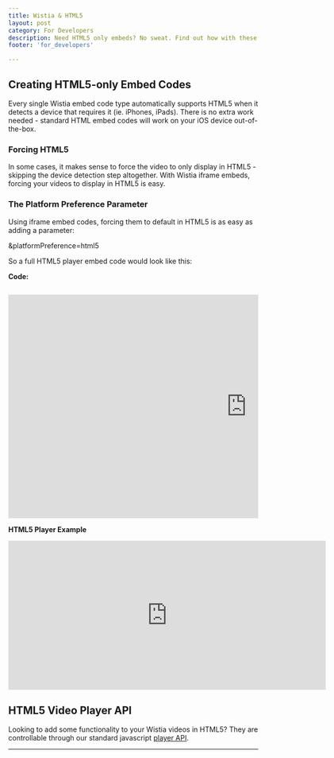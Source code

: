 ```yaml
---
title: Wistia & HTML5
layout: post
category: For Developers
description: Need HTML5 only embeds? No sweat. Find out how with these simple steps.
footer: 'for_developers'

---
```


## Creating HTML5-only Embed Codes

Every single Wistia embed code type automatically supports HTML5 when it detects a device that requires it (ie. iPhones, iPads).  There is no extra work needed - standard HTML embed codes will work on your iOS device out-of-the-box.

### Forcing HTML5

In some cases, it makes sense to force the video to only display in HTML5 - skipping the device detection step altogether.  With Wistia iframe embeds, forcing your videos to display in HTML5 is easy.

### The Platform Preference Parameter

Using iframe embed codes, forcing them to default in HTML5 is as easy as adding a parameter:

<span class="code">&amp;platformPreference=html5</span>

So a full HTML5 player embed code would look like this:

**Code:**

<pre><code class="language-markup">
<iframe width="960" height="450" src="http://app.wistia.com/embed/medias/e71f9baf4d?platformPreference=html5" frameborder="0"></iframe>
</code></pre>

**HTML5 Player Example**

<iframe width="640" height="300" src="http://app.wistia.com/embed/medias/e71f9baf4d?platformPreference=html5" frameborder="0"></iframe>

## HTML5 Video Player API

Looking to add some functionality to your Wistia videos in HTML5?  They are controllable through our standard javascript [player API](/player-api.html).

----



